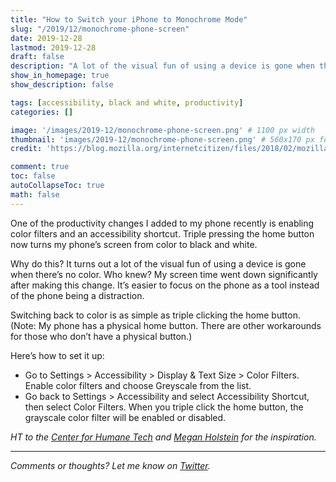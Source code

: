 ```yaml
---
title: "How to Switch your iPhone to Monochrome Mode"
slug: "/2019/12/monochrome-phone-screen"
date: 2019-12-28
lastmod: 2019-12-28
draft: false
description: "A lot of the visual fun of using a device is gone when there’s no color. Putting a phone in monochrome mode makes it a tool rather than a toy."
show_in_homepage: true
show_description: false

tags: [accessibility, black and white, productivity]
categories: []

image: '/images/2019-12/monochrome-phone-screen.png' # 1100 px width
thumbnail: 'images/2019-12/monochrome-phone-screen.png' # 560x170 px for preview image
credit: 'https://blog.mozilla.org/internetcitizen/files/2018/02/mozilla_blog-post_visuals_grayscale_phone.png)' # this is the link to the page the image came from

comment: true
toc: false
autoCollapseToc: true
math: false
---
```

One of the productivity changes I added to my phone recently is enabling color filters and an accessibility shortcut. Triple pressing the home button now turns my phone’s screen from color to black and white.
<!--more-->

Why do this? It turns out a lot of the visual fun of using a device is gone when there’s no color. Who knew? My screen time went down significantly after making this change. It’s easier to focus on the phone as a tool instead of the phone being a distraction.

Switching back to color is as simple as triple clicking the home button. (Note: My phone has a physical home button. There are other workarounds for those who don’t have a physical button.)

Here’s how to set it up:

- Go to Settings > Accessibility > Display & Text Size > Color Filters. Enable color filters and choose Greyscale from the list. 
- Go back to Settings > Accessibility and select Accessibility Shortcut, then select Color Filters. When you triple click the home button, the grayscale color filter will be enabled or disabled.

*HT to the [Center for Humane Tech](https://humanetech.com/resources/take-control/) and [Megan Holstein](https://medium.com/better-humans/how-to-make-your-iphone-black-and-white-and-why-you-should-42e70deb92c7) for the inspiration.*

---

*Comments or thoughts? Let me know on [Twitter](https://twitter.com/adamtervort/).*
